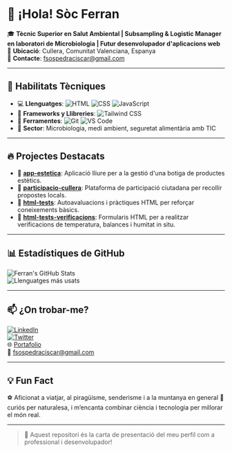 # 👋 ¡Hola! Sòc Ferran

🎓 **Tècnic Superior en Salut Ambiental | Subsampling & Logistic Manager en laboratori de Microbiologia | Futur desenvolupador d'aplicacions web**  
📍 **Ubicació**: Cullera, Comunitat Valenciana, Espanya  
📧 **Contacte**: fsospedraciscar@gmail.com

---

## 🚀 Habilitats Tècniques

- 💻 **Llenguatges**: ![HTML](https://img.shields.io/badge/HTML-E34F26?style=flat&logo=html5&logoColor=white) ![CSS](https://img.shields.io/badge/CSS-1572B6?style=flat&logo=css3&logoColor=white) ![JavaScript](https://img.shields.io/badge/JavaScript-F7DF1E?style=flat&logo=javascript&logoColor=black)
- 🧰 **Frameworks y Llibreries**: ![Tailwind CSS](https://img.shields.io/badge/TailwindCSS-38B2AC?style=flat&logo=tailwind-css&logoColor=white)
- 🔧 **Ferramentes**: ![Git](https://img.shields.io/badge/Git-F05032?style=flat&logo=git&logoColor=white) ![VS Code](https://img.shields.io/badge/VS%20Code-007ACC?style=flat&logo=visual-studio-code&logoColor=white)  
- 🧪 **Sector**: Microbiologia, medi ambient, seguretat alimentària amb TIC

---

## 🔥 Projectes Destacats

- 🔗 [**app-estetica**](https://github.com/ferranSC82/app-estetica): Aplicació lliure per a la gestió d'una botiga de productes estètics.
- 🔗 [**participacio-cullera**](https://github.com/ferranSC82/participacio-cullera): Plataforma de participació ciutadana per recollir propostes locals.
- 🔗 [**html-tests**](https://github.com/ferranSC82/html-tests): Autoavaluacions i pràctiques HTML per reforçar coneixements bàsics.
- 🔗 [**html-tests-verificacions**](https://github.com/ferranSC82/html-tests-verificacions): Formularis HTML per a realitzar verificacions de temperatura, balances i humitat in situ.

---

## 📊 Estadístiques de GitHub

![Ferran's GitHub Stats](https://github-readme-stats.vercel.app/api?username=ferranSC82&show_icons=true&theme=radical)  
![Llenguatges más usats](https://github-readme-stats.vercel.app/api/top-langs/?username=ferranSC82&layout=compact&theme=radical)

---

## 📫 ¿On trobar-me?

[![LinkedIn](https://img.shields.io/badge/LinkedIn-0077B5?style=flat&logo=linkedin&logoColor=white)](https://linkedin.com/in/ferranSC82)  
[![Twitter](https://img.shields.io/badge/Twitter-1DA1F2?style=flat&logo=twitter&logoColor=white)](https://x.com/fer_sospedra)  
🌐 [Portafolio](https://ferran.dev)  
📧 [fsospedraciscar@gmail.com](mailto:fsospedraciscar@gmail.com)

---

## 💡 Fun Fact

⚽ Aficionat a viatjar, al piragüisme, senderisme i a la muntanya en general 🧠 curiós per naturalesa, i m’encanta combinar ciència i tecnologia per millorar el món real.

---

> 🧭 Aquest repositori és la carta de presentació del meu perfil com a professional i desenvolupador!


